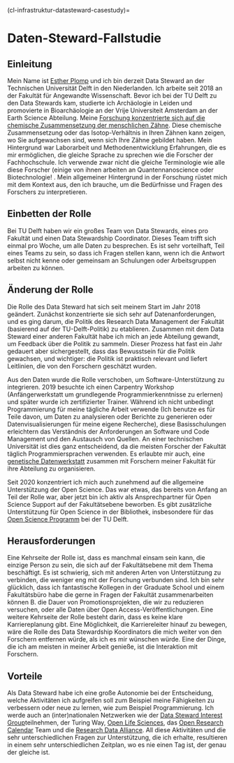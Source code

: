 (cl-infrastruktur-datasteward-casestudy)=
# Daten-Steward-Fallstudie

## Einleitung
Mein Name ist [Esther Plomp](https://estherplomp.github.io/) und ich bin derzeit Data Steward an der Technischen Universität Delft in den Niederlanden. Ich arbeite seit 2018 an der Fakultät für Angewandte Wissenschaft. Bevor ich bei der TU Delft zu den Data Stewards kam, studierte ich Archäologie in Leiden und promovierte in Bioarchäologie an der Vrije Universiteit Amsterdam an der Earth Science Abteilung. Meine [Forschung konzentrierte sich auf die chemische Zusammensetzung der menschlichen Zähne](https://doi.org/10.5281/zenodo.3929551). Diese chemische Zusammensetzung oder das Isotop-Verhältnis in Ihren Zähnen kann zeigen, wo Sie aufgewachsen sind, wenn sich Ihre Zähne gebildet haben. Mein Hintergrund war Laborarbeit und Methodenentwicklung Erfahrungen, die es mir ermöglichen, die gleiche Sprache zu sprechen wie die Forscher der Fachhochschule. Ich verwende zwar nicht die gleiche Terminologie wie alle diese Forscher (einige von ihnen arbeiten an Quantennanoscience oder Biotechnologie! . Mein allgemeiner Hintergrund in der Forschung rüstet mich mit dem Kontext aus, den ich brauche, um die Bedürfnisse und Fragen des Forschers zu interpretieren.

## Einbetten der Rolle
Bei TU Delft haben wir ein großes Team von Data Stewards, eines pro Fakultät und einen Data Stewardship Coordinator. Dieses Team trifft sich einmal pro Woche, um alle Daten zu besprechen. Es ist sehr vorteilhaft, Teil eines Teams zu sein, so dass ich Fragen stellen kann, wenn ich die Antwort selbst nicht kenne oder gemeinsam an Schulungen oder Arbeitsgruppen arbeiten zu können.

## Änderung der Rolle
Die Rolle des Data Steward hat sich seit meinem Start im Jahr 2018 geändert. Zunächst konzentrierte sie sich sehr auf Datenanforderungen, und es ging darum, die Politik des Research Data Management der Fakultät (basierend auf der TU-Delft-Politik) zu etablieren. Zusammen mit dem Data Steward einer anderen Fakultät habe ich mich an jede Abteilung gewandt, um Feedback über die Politik zu sammeln. Dieser Prozess hat fast ein Jahr gedauert aber sichergestellt, dass das Bewusstsein für die Politik gewachsen, und wichtiger: die Politik ist praktisch relevant und liefert Leitlinien, die von den Forschern geschätzt wurden.

Aus den Daten wurde die Rolle verschoben, um Software-Unterstützung zu integrieren. 2019 besuchte ich einen Carpentry Workshop (Anfängerwerkstatt um grundlegende Programmierkenntnisse zu erlernen) und später wurde ich zertifizierter Trainer. Während ich nicht unbedingt Programmierung für meine tägliche Arbeit verwende (Ich benutze es für Teile davon, um Daten zu analysieren oder Berichte zu generieren oder Datenvisualisierungen für meine eigene Recherche), diese Basisschulungen erleichtern das Verständnis der Anforderungen an Software und Code Management und den Austausch von Quellen. An einer technischen Universität ist dies ganz entscheidend, da die meisten Forscher der Fakultät täglich Programmiersprachen verwenden. Es erlaubte mir auch, eine [genetische Datenwerkstatt](https://openworking.wordpress.com/2019/06/07/tu-delfts-first-genomics-data-carpentry/) zusammen mit Forschern meiner Fakultät für ihre Abteilung zu organisieren.

Seit 2020 konzentriert ich mich auch zunehmend auf die allgemeine Unterstützung der Open Science. Das war etwas, das bereits von Anfang an Teil der Rolle war, aber jetzt bin ich aktiv als Ansprechpartner für Open Science Support auf der Fakultätsebene beworben. Es gibt zusätzliche Unterstützung für Open Science in der Bibliothek, insbesondere für das [Open Science Programm](https://www.tudelft.nl/library/tu-delft-open-science) bei der TU Delft.

## Herausforderungen
Eine Kehrseite der Rolle ist, dass es manchmal einsam sein kann, die einzige Person zu sein, die sich auf der Fakultätsebene mit dem Thema beschäftigt. Es ist schwierig, sich mit anderen Arten von Unterstützung zu verbinden, die weniger eng mit der Forschung verbunden sind. Ich bin sehr glücklich, dass ich fantastische Kollegen in der Graduate School und einem Fakultätsbüro habe die gerne in Fragen der Fakultät zusammenarbeiten können B. die Dauer von Promotionsprojekten, die wir zu reduzieren versuchen, oder alle Daten über Open Access-Veröffentlichungen. Eine weitere Kehrseite der Rolle besteht darin, dass es keine klare Karriereplanung gibt. Eine Möglichkeit, die Karriereleiter hinauf zu bewegen, wäre die Rolle des Data Stewardship Koordinators die mich weiter von den Forschern entfernen würde, als ich es mir wünschen würde. Eine der Dinge, die ich am meisten in meiner Arbeit genieße, ist die Interaktion mit Forschern.

## Vorteile
Als Data Steward habe ich eine große Autonomie bei der Entscheidung, welche Aktivitäten ich aufgreifen soll zum Beispiel meine Fähigkeiten zu verbessern oder neue zu lernen, wie zum Beispiel Programmierung. Ich werde auch an (inter)nationalen Netzwerken wie der [Data Steward Interest Group](https://www.dtls.nl/about/community/interest-groups/data-stewards-interest-group/)teilnehmen, der Turing Way, [Open Life Sciences](https://openlifesci.org/), das [Open Research Calendar](https://openresearchcalendar.org/) Team und die [Research Data Alliance](https://www.rd-alliance.org/groups/physical-samples-and-collections-research-data-ecosystem-ig). All diese Aktivitäten und die sehr unterschiedlichen Fragen zur Unterstützung, die ich erhalte, resultieren in einem sehr unterschiedlichen Zeitplan, wo es nie einen Tag ist, der genau der gleiche ist.


